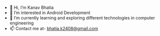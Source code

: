 - 👋 Hi, I’m Kanav Bhatia
- 👀 I’m interested in Android Development
- 🌱 I’m currently learning and exploring different technologies in computer engineering
- 📫 Contact me at- bhatia.k2408@gmail.com

<!---
kbuildStyle/kbuildStyle is a ✨ special ✨ repository because its `README.md` (this file) appears on your GitHub profile.
You can click the Preview link to take a look at your changes.
--->
